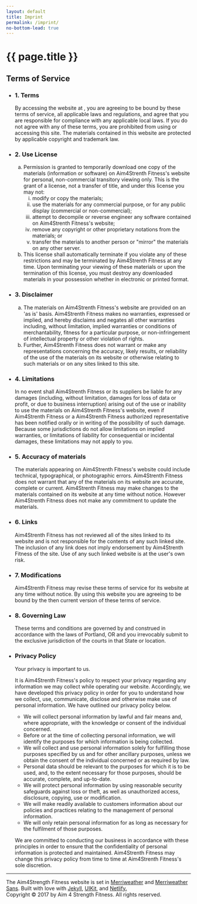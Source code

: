 ```yaml
---
layout: default
title: Imprint
permalink: /imprint/
no-bottom-lead: true
---
```


<h1 class="visuallyhidden">{{ page.title }}</h1>
<h2 class="uk-h3 uk-margin-remove">Terms of Service</h2>
<ul class="uk-margin-medium-bottom" uk-accordion>
<li>
<h3 class="uk-accordion-title">1. Terms</h3>
<div class="uk-accordion-content">
<p class="content">By accessing the website at&nbsp;<a href=""></a>, you are agreeing to be bound by these terms of service, all applicable laws and regulations, and agree that you are responsible for compliance with any applicable local laws. If you do not agree with any of these terms, you are prohibited from using or accessing this site. The materials contained in this website are protected by applicable copyright and trademark law.</p>
</div>
</li>
<li>
<h3 class="uk-accordion-title">2. Use License</h3>
<div class="uk-accordion-content">
<p class="content"><ol type="a">
<li>
Permission is granted to temporarily download one copy of the materials (information or software) on Aim4Strenth Fitness's website for personal, non-commercial transitory viewing only. This is the grant of a license, not a transfer of title, and under this license you may not:

<ol type="i">
  <li>modify or copy the materials;</li>
  <li>use the materials for any commercial purpose, or for any public display (commercial or non-commercial);</li>
  <li>attempt to decompile or reverse engineer any software contained on Aim4Strenth Fitness's website;</li>
  <li>remove any copyright or other proprietary notations from the materials; or</li>
  <li>transfer the materials to another person or "mirror" the materials on any other server.</li>
</ol>
</li>
<li>This license shall automatically terminate if you violate any of these restrictions and may be terminated by Aim4Strenth Fitness  at any time. Upon terminating your viewing of these materials or upon the termination of this license, you must destroy any downloaded materials in your possession whether in electronic or printed format.</li>
</ol></p>
</div>
</li>
<li>
<h3 class="uk-accordion-title">3. Disclaimer</h3>
<div class="uk-accordion-content">
<p class="content"><ol type="a">
<li>The materials on Aim4Strenth Fitness's website are provided on an 'as is' basis. Aim4Strenth Fitness  makes no warranties, expressed or implied, and hereby disclaims and negates all other warranties including, without limitation, implied warranties or conditions of merchantability, fitness for a particular purpose, or non-infringement of intellectual property or other violation of rights.</li>
<li>Further, Aim4Strenth Fitness  does not warrant or make any representations concerning the accuracy, likely results, or reliability of the use of the materials on its website or otherwise relating to such materials or on any sites linked to this site.</li>
</ol></p>
</div>
</li>
<li>
<h3 class="uk-accordion-title">4. Limitations</h3>
<div class="uk-accordion-content">
<p class="content">In no event shall Aim4Strenth Fitness  or its suppliers be liable for any damages (including, without limitation, damages for loss of data or profit, or due to business interruption) arising out of the use or inability to use the materials on Aim4Strenth Fitness's website, even if Aim4Strenth Fitness  or a Aim4Strenth Fitness  authorized representative has been notified orally or in writing of the possibility of such damage. Because some jurisdictions do not allow limitations on implied warranties, or limitations of liability for consequential or incidental damages, these limitations may not apply to you.</p>
</div>
</li>
<li>
<h3 class="uk-accordion-title">5. Accuracy of materials</h3>
<div class="uk-accordion-content">
<p class="content">The materials appearing on Aim4Strenth Fitness's website could include technical, typographical, or photographic errors. Aim4Strenth Fitness  does not warrant that any of the materials on its website are accurate, complete or current. Aim4Strenth Fitness  may make changes to the materials contained on its website at any time without notice. However Aim4Strenth Fitness  does not make any commitment to update the materials.</p>
</div>
</li>
<li>
<h3 class="uk-accordion-title">6. Links</h3>
<div class="uk-accordion-content">
<p class="content">Aim4Strenth Fitness  has not reviewed all of the sites linked to its website and is not responsible for the contents of any such linked site. The inclusion of any link does not imply endorsement by Aim4Strenth Fitness  of the site. Use of any such linked website is at the user's own risk.</p>
</div>
</li>
<li>
<h3 class="uk-accordion-title">7. Modifications</h3>
<div class="uk-accordion-content">
<p class="content">Aim4Strenth Fitness  may revise these terms of service for its website at any time without notice. By using this website you are agreeing to be bound by the then current version of these terms of service.</p>
</div>
</li>
<li>
<h3 class="uk-accordion-title">8. Governing Law</h3>
<div class="uk-accordion-content">
<p class="content">These terms and conditions are governed by and construed in accordance with the laws of Portland, OR and you irrevocably submit to the exclusive jurisdiction of the courts in that State or location.</p>
</div>
</li>
<li>
<h3 class="uk-accordion-title">Privacy Policy</h3>
<div class="uk-accordion-content">
<p class="content">Your privacy is important to us.</p>
<p class="content">It is Aim4Strenth Fitness's policy to respect your privacy regarding any information we may collect while operating our website. Accordingly, we have developed this privacy policy in order for you to understand how we collect, use, communicate, disclose and otherwise make use of personal information. We have outlined our privacy policy below.</p>
<ul>
<li>We will collect personal information by lawful and fair means and, where appropriate, with the knowledge or consent of the individual concerned.</li>
<li>Before or at the time of collecting personal information, we will identify the purposes for which information is being collected.</li>
<li>We will collect and use personal information solely for fulfilling those purposes specified by us and for other ancillary purposes, unless we obtain the consent of the individual concerned or as required by law.</li>
<li>Personal data should be relevant to the purposes for which it is to be used, and, to the extent necessary for those purposes, should be accurate, complete, and up-to-date.</li>
<li>We will protect personal information by using reasonable security safeguards against loss or theft, as well as unauthorized access, disclosure, copying, use or modification.</li>
<li>We will make readily available to customers information about our policies and practices relating to the management of personal information.</li><li>We will only retain personal information for as long as necessary for the fulfilment of those purposes.</li></ul><p class="content">We are committed to conducting our business in accordance with these principles in order to ensure that the confidentiality of personal information is protected and maintained. Aim4Strenth Fitness  may change this privacy policy from time to time at Aim4Strenth Fitness's sole discretion.</p>
</div>
</li>
</ul>
<hr>
<p class="content">The Aim4Strength Fitness website is set in <a href="https://fonts.google.com/specimen/Merriweather">Merriweather</a> and <a href="https://fonts.google.com/specimen/Merriweather+Sans">Merriweather Sans</a>. Built with love with <a href="https://jekyllrb.com/">Jekyll</a>, <a href="https://getuikit.com/">UIKit</a>, and <a href="https://www.netlify.com/">Netlify.</a><br>
Copyright © 2017 by Aim 4 Strength Fitness. All rights reserved.
</p>

